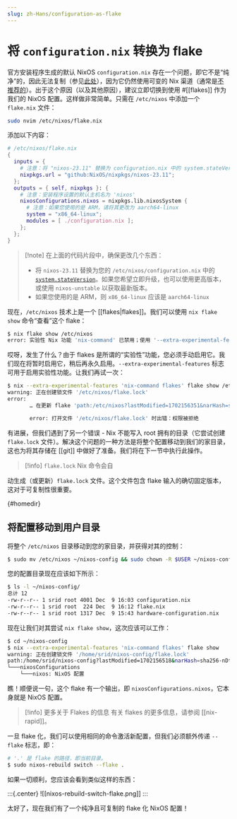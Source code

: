 ```yaml
---
slug: zh-Hans/configuration-as-flake
---
```


# 将 `configuration.nix` 转换为 flake

官方安装程序生成的默认 NixOS `configuration.nix` 存在一个问题，即它不是“纯净”的，因此无法复制（参见[此处](https://www.tweag.io/blog/2020-07-31-nixos-flakes/#what-problems-are-we-trying-to-solve)），因为它仍然使用可变的 Nix 渠道（通常是[不推荐的](https://zero-to-nix.com/concepts/channels#the-problem-with-nix-channel)）。出于这个原因（以及其他原因），建议立即切换到使用 #[[flakes]] 作为我们的 NixOS 配置。这样做非常简单。只需在 `/etc/nixos` 中添加一个 `flake.nix` 文件：

```sh
sudo nvim /etc/nixos/flake.nix
```

添加以下内容：

```nix
# /etc/nixos/flake.nix
{
  inputs = {
    # 注意：将 "nixos-23.11" 替换为 configuration.nix 中的 system.stateVersion。如果您希望升级，也可以使用更高版本。
    nixpkgs.url = "github:NixOS/nixpkgs/nixos-23.11";
  };
  outputs = { self, nixpkgs }: {
    # 注意：安装程序设置的默认主机名为 'nixos'
    nixosConfigurations.nixos = nixpkgs.lib.nixosSystem {
      # 注意：如果您使用的是 ARM，请将其更改为 aarch64-linux
      system = "x86_64-linux";
      modules = [ ./configuration.nix ];
    };
  };
}
```

> [!note] 在上面的代码片段中，确保更改几个东西：
> - 将 `nixos-23.11` 替换为您的 `/etc/nixos/configuration.nix` 中的 [`system.stateVersion`](https://nixos.wiki/wiki/FAQ/When_do_I_update_stateVersion)。如果您希望立即升级，也可以使用更高版本，或使用 `nixos-unstable` 以获取最新版本。
> - 如果您使用的是 ARM，则 `x86_64-linux` 应该是 `aarch64-linux`

现在，`/etc/nixos` 技术上是一个 [[flakes|flakes]]。我们可以使用 `nix flake show` 命令“查看”这个 flake：

```sh
$ nix flake show /etc/nixos
error: 实验性 Nix 功能 'nix-command' 已禁用；使用 '--extra-experimental-features nix-command' 覆盖
```

哎呀，发生了什么？由于 flakes 是所谓的“实验性”功能，您必须手动启用它。我们现在将暂时启用它，稍后再永久启用。`--extra-experimental-features` 标志可用于启用实验性功能。让我们再试一次：

```sh
$ nix --extra-experimental-features 'nix-command flakes' flake show /etc/nixos
warning: 正在创建锁文件 '/etc/nixos/flake.lock'
error:
       … 在更新 flake 'path:/etc/nixos?lastModified=1702156351&narHash=sha256-km4AQoP/ha066o7tALAzk4tV0HEE%2BNyd9SD%2BkxcoJDY%3D' 的锁文件时

       error: 打开文件 '/etc/nixos/flake.lock' 时出错：权限被拒绝
```

有进展，但我们遇到了另一个错误 - Nix 不能写入 root 拥有的目录（它尝试创建 `flake.lock` 文件）。解决这个问题的一种方法是将整个配置移动到我们的家目录，这也为将其存储在 [[git]] 中做好了准备。我们将在下一节中执行此操作。

> [!info] `flake.lock` 
> Nix 命令会自

动生成（或更新）`flake.lock` 文件。这个文件包含 flake 输入的确切固定版本，这对于可复制性很重要。

{#homedir}
## 将配置移动到用户目录

将整个 `/etc/nixos` 目录移动到您的家目录，并获得对其的控制：

```sh
$ sudo mv /etc/nixos ~/nixos-config && sudo chown -R $USER ~/nixos-config
```

您的配置目录现在应该如下所示：

```sh
$ ls -l ~/nixos-config/
总计 12
-rw-r--r-- 1 srid root 4001 Dec  9 16:03 configuration.nix
-rw-r--r-- 1 srid root  224 Dec  9 16:12 flake.nix
-rw-r--r-- 1 srid root 1317 Dec  9 15:43 hardware-configuration.nix
```

现在让我们对其尝试 `nix flake show`，这次应该可以工作：

```sh
$ cd ~/nixos-config
$ nix --extra-experimental-features 'nix-command flakes' flake show
warning: 正在创建锁文件 '/home/srid/nixos-config/flake.lock'
path:/home/srid/nixos-config?lastModified=1702156518&narHash=sha256-nDtDyzk3fMfABicFuwqWitIkyUUw8BZ4SniPPyJNKjw%3D
└───nixosConfigurations
    └───nixos: NixOS 配置
```

瞧！顺便说一句，这个 flake 有一个输出，即 `nixosConfigurations.nixos`，它本身就是 NixOS 配置。

>[!info] 更多关于 Flakes 的信息
> 有关 flakes 的更多信息，请参阅 [[nix-rapid]]。

一旦 flake 化，我们可以使用相同的命令激活新配置，但我们必须额外传递 `--flake` 标志，即：

```sh
# '.' 是 flake 的路径，即当前目录。
$ sudo nixos-rebuild switch --flake .
```

如果一切顺利，您应该会看到类似这样的东西：

:::{.center}
![[nixos-rebuild-switch-flake.png]]
:::

太好了，现在我们有了一个纯净且可复制的 flake 化 NixOS 配置！
